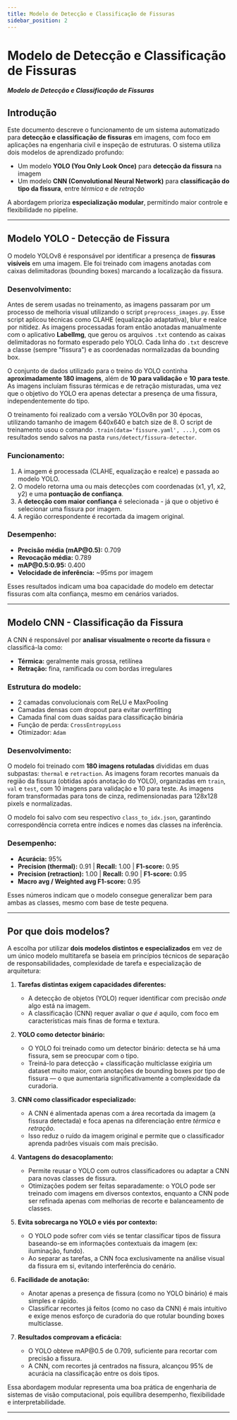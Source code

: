 ```yaml
---
title: Modelo de Detecção e Classificação de Fissuras
sidebar_position: 2
---
```


# Modelo de Detecção e Classificação de Fissuras

##### Modelo de Detecção e Classificação de Fissuras

## Introdução

Este documento descreve o funcionamento de um sistema automatizado para **detecção e classificação de fissuras** em imagens, com foco em aplicações na engenharia civil e inspeção de estruturas. O sistema utiliza dois modelos de aprendizado profundo:

* Um modelo **YOLO (You Only Look Once)** para **detecção da fissura** na imagem
* Um modelo **CNN (Convolutional Neural Network)** para **classificação do tipo da fissura**, entre *térmica* e *de retração*

A abordagem prioriza **especialização modular**, permitindo maior controle e flexibilidade no pipeline.

---


## Modelo YOLO - Detecção de Fissura

O modelo YOLOv8 é responsável por identificar a presença de **fissuras visíveis** em uma imagem. Ele foi treinado com imagens anotadas com caixas delimitadoras (bounding boxes) marcando a localização da fissura.

### Desenvolvimento:

Antes de serem usadas no treinamento, as imagens passaram por um processo de melhoria visual utilizando o script `preprocess_images.py`. Esse script aplicou técnicas como CLAHE (equalização adaptativa), blur e realce por nitidez. As imagens processadas foram então anotadas manualmente com o aplicativo **LabelImg**, que gerou os arquivos `.txt` contendo as caixas delimitadoras no formato esperado pelo YOLO. Cada linha do `.txt` descreve a classe (sempre "fissura") e as coordenadas normalizadas da bounding box.

O conjunto de dados utilizado para o treino do YOLO continha **aproximadamente 180 imagens**, além de **10 para validação** e **10 para teste**. As imagens incluíam fissuras térmicas e de retração misturadas, uma vez que o objetivo do YOLO era apenas detectar a presença de uma fissura, independentemente do tipo.

O treinamento foi realizado com a versão YOLOv8n por 30 épocas, utilizando tamanho de imagem 640x640 e batch size de 8. O script de treinamento usou o comando `.train(data='fissure.yaml', ...)`, com os resultados sendo salvos na pasta `runs/detect/fissura-detector`.

### Funcionamento:

1. A imagem é processada (CLAHE, equalização e realce) e passada ao modelo YOLO.
2. O modelo retorna uma ou mais detecções com coordenadas (x1, y1, x2, y2) e uma **pontuação de confiança**.
3. A **detecção com maior confiança** é selecionada - já que o objetivo é selecionar uma fissura por imagem.
4. A região correspondente é recortada da imagem original.

### Desempenho:

* **Precisão média (mAP\@0.5):** 0.709
* **Revocação média:** 0.789
* **mAP\@0.5:0.95:** 0.400
* **Velocidade de inferência:** \~95ms por imagem

Esses resultados indicam uma boa capacidade do modelo em detectar fissuras com alta confiança, mesmo em cenários variados.

---

## Modelo CNN - Classificação da Fissura

A CNN é responsável por **analisar visualmente o recorte da fissura** e classificá-la como:

* **Térmica:** geralmente mais grossa, retilínea
* **Retração:** fina, ramificada ou com bordas irregulares

### Estrutura do modelo:

* 2 camadas convolucionais com ReLU e MaxPooling
* Camadas densas com dropout para evitar overfitting
* Camada final com duas saídas para classificação binária
* Função de perda: `CrossEntropyLoss`
* Otimizador: `Adam`

### Desenvolvimento:

O modelo foi treinado com **180 imagens rotuladas** divididas em duas subpastas: `thermal` e `retraction`. As imagens foram recortes manuais da região da fissura (obtidas após anotação do YOLO), organizadas em `train`, `val` e `test`, com 10 imagens para validação e 10 para teste. As imagens foram transformadas para tons de cinza, redimensionadas para 128x128 pixels e normalizadas.

O modelo foi salvo com seu respectivo `class_to_idx.json`, garantindo correspondência correta entre índices e nomes das classes na inferência.

### Desempenho:

* **Acurácia:** 95%
* **Precision (thermal):** 0.91 | **Recall:** 1.00 | **F1-score:** 0.95
* **Precision (retraction):** 1.00 | **Recall:** 0.90 | **F1-score:** 0.95
* **Macro avg / Weighted avg F1-score:** 0.95

Esses números indicam que o modelo consegue generalizar bem para ambas as classes, mesmo com base de teste pequena.

---

## Por que dois modelos? 

A escolha por utilizar **dois modelos distintos e especializados** em vez de um único modelo multitarefa se baseia em princípios técnicos de separação de responsabilidades, complexidade de tarefa e especialização de arquitetura:

1. **Tarefas distintas exigem capacidades diferentes:**

   * A detecção de objetos (YOLO) requer identificar com precisão *onde* algo está na imagem.
   * A classificação (CNN) requer avaliar *o que é* aquilo, com foco em características mais finas de forma e textura.

2. **YOLO como detector binário:**

   * O YOLO foi treinado como um detector binário: detecta se há uma fissura, sem se preocupar com o tipo.
   * Treiná-lo para detecção + classificação multiclasse exigiria um dataset muito maior, com anotações de bounding boxes por tipo de fissura — o que aumentaria significativamente a complexidade da curadoria.

3. **CNN como classificador especializado:**

   * A CNN é alimentada apenas com a área recortada da imagem (a fissura detectada) e foca apenas na diferenciação entre *térmica* e *retração*.
   * Isso reduz o ruído da imagem original e permite que o classificador aprenda padrões visuais com mais precisão.

4. **Vantagens do desacoplamento:**

   * Permite reusar o YOLO com outros classificadores ou adaptar a CNN para novas classes de fissura.
   * Otimizações podem ser feitas separadamente: o YOLO pode ser treinado com imagens em diversos contextos, enquanto a CNN pode ser refinada apenas com melhorias de recorte e balanceamento de classes.

5. **Evita sobrecarga no YOLO e viés por contexto:**

   * O YOLO pode sofrer com viés se tentar classificar tipos de fissura baseando-se em informações contextuais da imagem (ex: iluminação, fundo).
   * Ao separar as tarefas, a CNN foca exclusivamente na análise visual da fissura em si, evitando interferência do cenário.

6. **Facilidade de anotação:**

   * Anotar apenas a presença de fissura (como no YOLO binário) é mais simples e rápido.
   * Classificar recortes já feitos (como no caso da CNN) é mais intuitivo e exige menos esforço de curadoria do que rotular bounding boxes multiclasse.

7. **Resultados comprovam a eficácia:**

   * O YOLO obteve mAP\@0.5 de 0.709, suficiente para recortar com precisão a fissura.
   * A CNN, com recortes já centrados na fissura, alcançou 95% de acurácia na classificação entre os dois tipos.

Essa abordagem modular representa uma boa prática de engenharia de sistemas de visão computacional, pois equilibra desempenho, flexibilidade e interpretabilidade.

---

